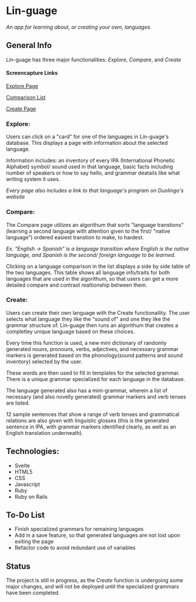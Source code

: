 # Lin-guage
*An app for learning about, or creating your own, languages.*

## General Info
Lin-guage has three major functionalities: *Explore*, *Compare*, and *Create*

#### Screencapture Links

[Explore Page](https://drive.google.com/open?id=1UUtZdxB4z3mBVbZK3sNCTdT8WSEF2eKQ)

[Comparison List](https://drive.google.com/open?id=1ik98Vsg0wsdQ_87M_vg-HhaYR1vEGH_4)

[Create Page](https://drive.google.com/open?id=1-AE2pRxjTDyH-1gYUzI6-BMQ017FzBk_)

### Explore:
  Users can click on a "card" for one of the languages in Lin-guage's database. This displays a page with information about     the selected language.  

  Information includes: an inventory of every IPA (International Phonetic Alphabet) symbol/ sound used in that language, basic   facts including number of speakers or how to say hello, and grammar deatails like what writing system it uses.

  *Every page also includes a link to that language's program on Duolingo's website*
  
### Compare:
  The Compare page utilizes an algorithum that sorts "language transtions" (learning a second language with attention given to   the first/ "native language") ordered easiest transtion to make, to hardest. 
  
  *Ex. "English -> Spanish" is a language transition where English is the native language, and Spanish is the second/ foreign   language to be learned.*
  
  Clicking on a language comparison in the list displays a side by side table of the two languages. This table shows all
  language info/traits for both languages that are used in the algorithum, so that users can get a more detailed compare
  and contrast realtionship between them.
  
### Create:
  Users can create their own language with the Create functionaility. The user selects what language they like the "sound of"
  and one they like the grammar structure of. Lin-guage then runs an algorithum that creates a completley unique language
  based on these choices.
  
  Every time this function is used, a new mini dictionary of randomly generated nouns, pronouns, verbs, adjectives, and 
  necessary grammar markers is generated based on the phonology(sound patterns and sound inventory) selected by the user.
  
  These words are then used to fill in templates for the selected grammar. There is a unique grammar specialized for each 
  language in the database.
  
  The language generated also has a mini-grammar, wherein  a list of necessary (and also novelly generated) grammar markers
  and verb tenses are listed. 
  
  12 sample sentences that show a range of verb tenses and grammatical relations are also given
  with linguistic glosses (this is the generated sentence in IPA, with grammar markers identified clearly, as well as 
  an English translation underneath).
  
## Technologies:
- Svelte
- HTML5
- CSS
- Javascript
- Ruby
- Ruby on Rails

## To-Do List
- Finish specialized grammars for remaining languages
- Add in a save feature, so that generated languages are not lost upon exiting the page
- Refactor code to avoid redundant use of variables

## Status

The project is still in progress, as the *Create* function is undergoing some major changes, and will not be deployed until the specialized grammars have been completed.
  



